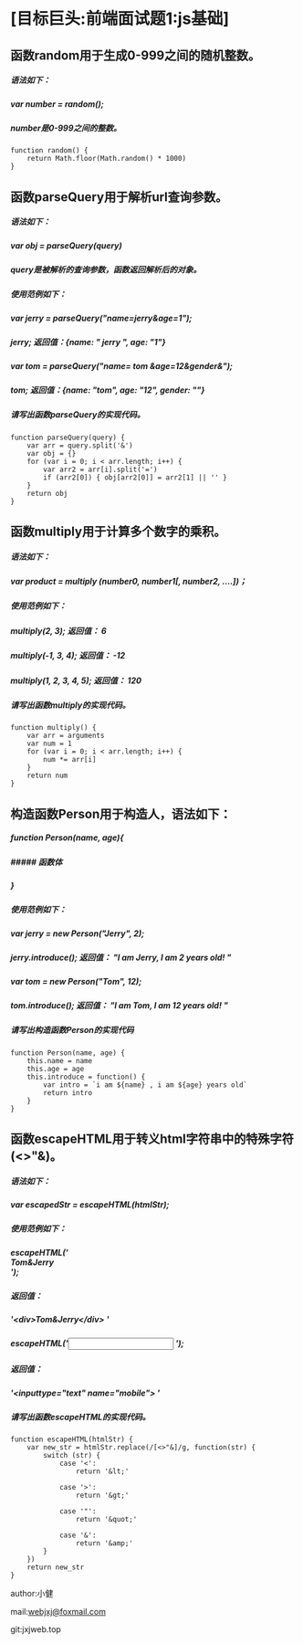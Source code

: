 # [目标巨头:前端面试题1:js基础]

## 函数random用于生成0-999之间的随机整数。
##### 语法如下：
#####     var number = random();
#####     number是0-999之间的整数。
```
function random() {
    return Math.floor(Math.random() * 1000)
}
```

## 函数parseQuery用于解析url查询参数。
##### 语法如下：
#####  var obj = parseQuery(query)
#####  query是被解析的查询参数，函数返回解析后的对象。
##### 使用范例如下：
#####  var jerry = parseQuery("name=jerry&age=1");
#####  jerry;  返回值：{name: " jerry ", age: "1"}
#####  var tom = parseQuery("name= tom &age=12&gender&");
#####  tom;    返回值：{name: "tom", age: "12", gender: ""}
##### 请写出函数parseQuery的实现代码。
```
function parseQuery(query) {
    var arr = query.split('&')
    var obj = {}
    for (var i = 0; i < arr.length; i++) {
        var arr2 = arr[i].split('=')
        if (arr2[0]) { obj[arr2[0]] = arr2[1] || '' }
    }
    return obj
}
```

## 函数multiply用于计算多个数字的乘积。
##### 语法如下：
#####  var product = multiply (number0, number1[, number2, ….])；
##### 使用范例如下：
#####  multiply(2, 3);  返回值： 6
#####  multiply(-1, 3, 4); 返回值： -12
#####  multiply(1, 2, 3, 4, 5);    返回值： 120
##### 请写出函数multiply的实现代码。
```
function multiply() {
    var arr = arguments
    var num = 1
    for (var i = 0; i < arr.length; i++) {
        num *= arr[i]
    }
    return num
}
```

## 构造函数Person用于构造人，语法如下：
##### function Person(name, age){
#####  ##### 函数体
##### }
##### 使用范例如下：
#####  var jerry = new Person("Jerry", 2);
#####  jerry.introduce();      返回值： "I am Jerry, I am 2 years old! "
##### var tom = new Person("Tom", 12);
#####  tom.introduce();        返回值： "I am Tom, I am 12 years old! "
##### 请写出构造函数Person的实现代码
```
function Person(name, age) {
    this.name = name
    this.age = age
    this.introduce = function() {
        var intro = `i am ${name} , i am ${age} years old`
        return intro
    }
}
```

## 函数escapeHTML用于转义html字符串中的特殊字符(<>"&)。
##### 语法如下：
#####  var escapedStr = escapeHTML(htmlStr);
##### 使用范例如下：
#####  escapeHTML('<div>Tom&Jerry</div> ');        
#####  返回值：
#####      '&lt;div&gt;Tom&amp;Jerry&lt;/div&gt; '
#####  escapeHTML('<input type="text" name="mobile"> ');       
#####  返回值：
#####      '&lt;inputtype=&quot;text&quot; name=&quot;mobile&quot;&gt; '
##### 请写出函数escapeHTML的实现代码。

```
function escapeHTML(htmlStr) {
    var new_str = htmlStr.replace(/[<>"&]/g, function(str) {
        switch (str) {
            case '<':
                return '&lt;'

            case '>':
                return '&gt;'

            case '"':
                return '&quot;'

            case '&':
                return '&amp;'
        }
    })
    return new_str
}
```

author:小健

mail:webjxj@foxmail.com

git:jxjweb.top